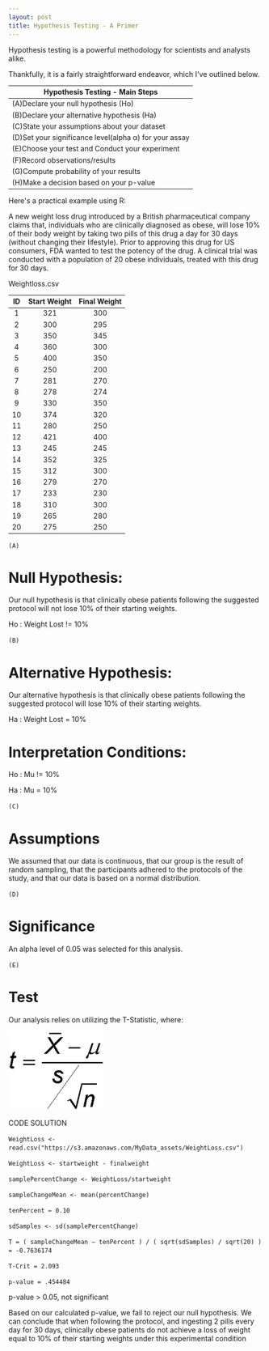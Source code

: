 ```yaml
---
layout: post
title: Hypothesis Testing - A Primer
---
```


Hypothesis testing is a powerful methodology for scientists and analysts alike. 

Thankfully, it is a fairly straightforward endeavor, which I've outlined below. 


|          Hypothesis Testing - Main Steps              |
|-------------------------------------------------------|
|(A)Declare your null hypothesis (Ho)                   |
|(B)Declare your alternative hypothesis (Ha)            |
|(C)State your assumptions about your dataset           |
|(D)Set your significance level(alpha α) for your assay |
|(E)Choose your test and Conduct your experiment        |
|(F)Record observations/results                         |
|(G)Compute probability of your results                 |
|(H)Make a decision based on your p-value               |



Here's a practical example using R:

A new weight loss drug introduced by a British pharmaceutical company claims that, individuals who are clinically diagnosed as obese,
will lose 10% of their body weight by taking two pills of this drug a day for 30 days (without changing their lifestyle). 
Prior to approving this drug for US consumers, FDA wanted to test the potency of the drug. 
A clinical trial was conducted with a population of 20 obese individuals, treated with this drug for 30 days. 


Weightloss.csv

| ID  | Start Weight |  Final Weight |
|:---:|:--------------:|:-------------:|
|1  |     321      |    300     |
|2  |     300      |    295     |
|3  |     350      |    345     |
|4  |     360      |    300     |
|5  |     400      |    350     |
|6  |     250      |    200     |
|7  |     281      |    270     |
|8  |     278      |    274     |
|9  |     330      |    350     |
|10 |     374      |    320     |
|11 |     280      |    250     |
|12 |     421      |   400      |
|13 |     245      |    245     |
|14 |     352      |    325     |
|15 |     312      |    300     |
|16 |     279      |    270     |
|17 |     233      |    230     |
|18 |     310      |    300     |
|19 |     265      |    280     |
|20 |     275      |    250     |



`(A)`

# Null Hypothesis:

Our null hypothesis is that clinically obese patients following the suggested protocol will not lose 10% of their starting weights.

Ho : Weight Lost != 10%

`(B)`

# Alternative Hypothesis:

Our alternative hypothesis is that clinically obese patients following the suggested protocol will lose 10% of their starting weights.

Ha : Weight Lost  = 10%

# Interpretation Conditions:

Ho : Mu != 10%

Ha : Mu = 10%

`(C)`
# Assumptions

We assumed that our data is continuous, that our group is the result of random sampling, 
that the participants adhered to the protocols of the study, and that our data is based on a normal distribution. 

`(D)`
# Significance 

An alpha level of 0.05 was selected for this analysis.

`(E)`
# Test 

Our analysis relies on utilizing the T-Statistic, where:


<img src="/Images/T-equation.png" class="inline"/>



   CODE SOLUTION

   `WeightLoss <- read.csv("https://s3.amazonaws.com/MyData_assets/WeightLoss.csv")`
   
   `WeightLoss <- startweight - finalweight` 
   
   `samplePercentChange <- WeightLoss/startweight`
   
   `sampleChangeMean <- mean(percentChange)`
   
   `tenPercent ← 0.10`
   
   `sdSamples <- sd(samplePercentChange)`
   
   `T = ( sampleChangeMean – tenPercent ) / ( sqrt(sdSamples) / sqrt(20) )
     = -0.7636174` 
   
   `T-Crit = 2.093`
   
   `p-value = .454484` 
   
   p-value > 0.05, not significant
   
  
 
 Based on our calculated p-value, we fail to reject our null hypothesis. 
 We can conclude that when following the protocol, and ingesting 2 pills every day for 30 days, clinically obese 
 patients do not achieve a loss of weight equal to 10% of their starting weights under this experimental condition
